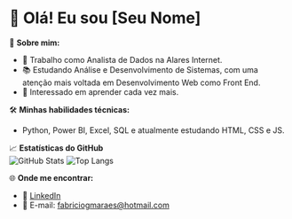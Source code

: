 # 👋 Olá! Eu sou [Seu Nome]  

🎯 **Sobre mim:**  
- 💼 Trabalho como Analista de Dados na Alares Internet.  
- 📚 Estudando Análise e Desenvolvimento de Sistemas, com uma atenção mais voltada em Desenvolvimento Web como Front End.  
- 🚀 Interessado em aprender cada vez mais.  

🛠️ **Minhas habilidades técnicas:**  
- Python, Power BI, Excel, SQL e atualmente estudando HTML, CSS e JS. 

📈 **Estatísticas do GitHub**  
![GitHub Stats](https://github-readme-stats.vercel.app/api?username=fabriciogmaraes&theme=transparent&bg_color=000&border_color=30A3DC&show_icons=true&icon_color=30A3DC&title_color=E94D5F&text_color=FFF)
![Top Langs](https://github-readme-stats-git-masterrstaa-rickstaa.vercel.app/api/top-langs/?username=fabriciogmaraes&bg_color=000&border_color=30A3DC&title_color=E94D5F&text_color=FFF)

🌐 **Onde me encontrar:**  
- 💼 [LinkedIn](https://www.linkedin.com/in/fabriciogmaraes)  
- 📧 E-mail: fabriciogmaraes@hotmail.com
